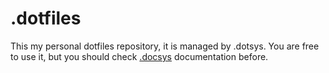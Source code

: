 # .dotfiles

This my personal dotfiles repository, it is managed by .dotsys. You are free to use it, but you should check [.docsys](https://github.com/arctelix/.dotsys) documentation before.
